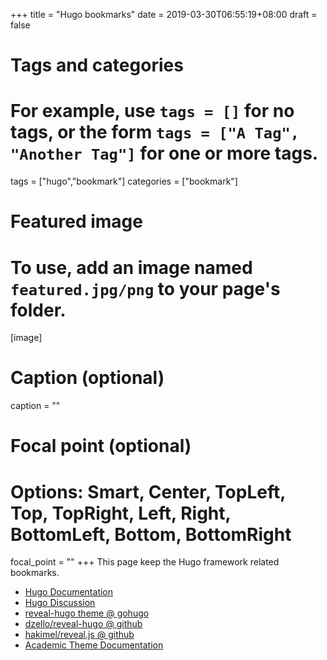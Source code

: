 +++
title = "Hugo bookmarks"
date = 2019-03-30T06:55:19+08:00
draft = false

# Tags and categories
# For example, use `tags = []` for no tags, or the form `tags = ["A Tag", "Another Tag"]` for one or more tags.
tags = ["hugo","bookmark"]
categories = ["bookmark"]

# Featured image
# To use, add an image named `featured.jpg/png` to your page's folder. 
[image]
  # Caption (optional)
  caption = ""

  # Focal point (optional)
  # Options: Smart, Center, TopLeft, Top, TopRight, Left, Right, BottomLeft, Bottom, BottomRight
  focal_point = ""
+++
This page keep the Hugo framework related bookmarks.

- [Hugo Documentation](https://gohugo.io/documentation/)
- [Hugo Discussion](https://discourse.gohugo.io/latest)
- [reveal-hugo theme @ gohugo](https://themes.gohugo.io/reveal-hugo/)
- [dzello/reveal-hugo @ github](https://github.com/dzello/reveal-hugo)
- [hakimel/reveal.js @ github](https://github.com/hakimel/reveal.js)
- [Academic Theme Documentation](https://sourcethemes.com/academic/docs/)

